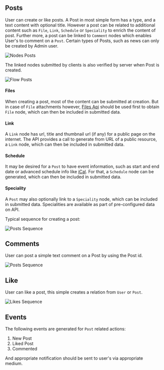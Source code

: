 ## Posts
User can create or like posts. A Post in most simple form has a type, and a text content with optional title.
However a post can be related to additional content such as `File`, `Link`, `Schedule` or `Speciality`
to enrich the content of post. Further more, a post can be linked to `Comment` nodes which enables
User's to comment on a `Post`. Certain types of Posts, such as news can only be created by Admin user.

![Nodes Posts](nodes_posts.puml)

The linked nodes submitted by clients is also verified by server when Post is created.

![Flow Posts](flow_posts.puml)

#### Files
When creating a post, most of the content can be submitted at creation. But in case of `File` attachments however,
[Files Api](../files/files.md) should be used first to obtain `File` node,
which can then be included in submitted data.

#### Link
A `Link` node has url, title and thumbnail url (if any) for a public page on the internet.
The API provides a call to generate from URL of a public resource, a `Link` node,
which can then be included in submitted data.

#### Schedule
It may be desired for a `Post` to have event information, such as start and end date or advanced schedule
info like [iCal](http://tools.ietf.org/html/rfc5545). For that, a `Schedule` node can be generated,
which can then be included in submitted data.

#### Speciality
A `Post` may also optionally link to a `Speciality` node, which can be included in submitted data.
Specialities are available as part of pre-configured data on API.

Typical sequence for creating a post:

![Posts Sequence](seq_posts.puml)

## Comments
User can post a simple text comment on a Post by using the Post id.

![Posts Sequence](seq_comments.puml)

## Like
User can like a post, this simple creates a relation from `User` or `Post`.

![Likes Sequence](seq_likes.puml)

## Events
The following events are generated for `Post` related actions:
1. New Post
2. Liked Post
3. Commented

And appropriate notification should be sent to user's via appropriate medium.